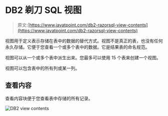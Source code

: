 # DB2 剃刀 SQL 视图

> 原文:[https://www.javatpoint.com/db2-razorsql-view-contents](https://www.javatpoint.com/db2-razorsql-view-contents)

视图用于定义表示存储在表中的数据的替代方式。视图不是真正的表，也没有任何永久存储。它便于您查看一个或多个表中的数据。它是结果表的命名规范。

视图可以从一个或多个表中派生出来。您最多可以使用 15 个表来创建一个视图。

视图可以包含表中的所有列或某一列。

## 查看内容

查看内容块便于您查看表中存储的所有记录。

![DB2 view contents](../Images/9f6121e75a4d747dfd40b139ce603bc6.png)